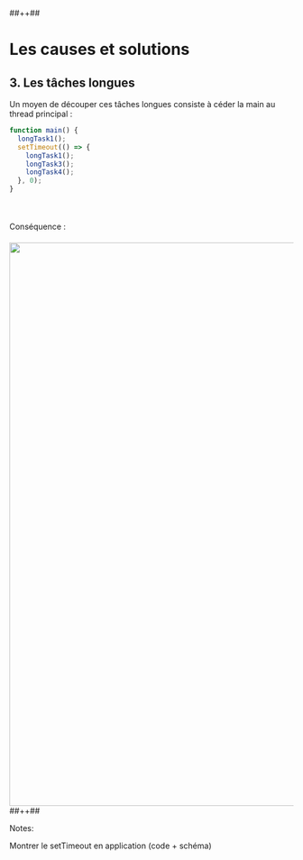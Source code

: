 <!-- .slide: class="tc-multiple-columns with-code " -->

##++##

# Les causes et solutions

## 3. Les tâches longues

Un moyen de découper ces tâches longues consiste à céder la main au thread principal :

```JavaScript
function main() {
  longTask1();
  setTimeout(() => {
    longTask1();
    longTask3();
    longTask4();
  }, 0);
}
```

<div style="margin-top: 50px;">

Conséquence :

<img src="./assets/images/04-interactivity/longtask-timeout.svg" style="width: 1000px; height: auto; display: block; margin-top: 20px;" />

</div>
##++##


Notes:

Montrer le setTimeout en application (code + schéma)